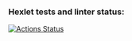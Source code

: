 ### Hexlet tests and linter status:
[![Actions Status](https://github.com/DolAndd/python-project-49/actions/workflows/hexlet-check.yml/badge.svg)](https://github.com/DolAndd/python-project-49/actions)